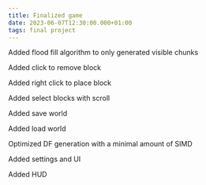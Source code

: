 ```yaml
---
title: Finalized game
date: 2023-06-07T12:30:00.000+01:00
tags: final project
---
```


<link rel="stylesheet" type="text/css" href="../blog.css">

Added flood fill algorithm to only generated visible chunks


Added click to remove block


Added right click to place block


Added select blocks with scroll


Added save world


Added load world


Optimized DF generation with a minimal amount of SIMD


Added settings and UI


Added HUD
